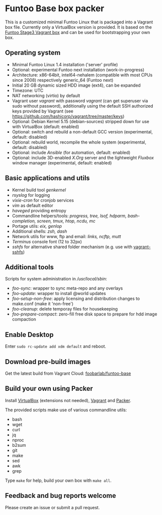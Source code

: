 # Funtoo Base box packer

This is a customized minimal Funtoo Linux that is packaged into a Vagrant box file.
Currently only a VirtualBox version is provided.
It is based on the [Funtoo Stage3 Vagrant box](https://github.com/foobarlab/funtoo-stage3-packer)
and can be used for bootstrapping your own box.

## Operating system

 - Minimal Funtoo Linux 1.4 installation ('server' profile)
 - Optional: experimental Funtoo next installation (work-in-progress)
 - Architecture: x86-64bit, intel64-nehalem (compatible with most CPUs since 2008)
   respectively generic_64 (Funtoo next)
 - Initial 20 GB dynamic sized HDD image (ext4), can be expanded
 - Timezone: UTC
 - NAT networking (virtio) by default
 - Vagrant user *vagrant* with password *vagrant* (can get superuser via sudo without password),
   additionally using the default SSH authorized keys provided by Vagrant
   (see https://github.com/hashicorp/vagrant/tree/master/keys) 
 - Optional: Debian Kernel 5.15 (debian-sources) stripped down for use with VirtualBox (default: enabled)
 - Optional: switch and rebuild a non-default GCC version (experimental, default: disabled)
 - Optional: rebuild world, recompile the whole system (experimental, default: disabled)
 - Optional: include *Ansible* (for automation, default: enabled)
 - Optional: include 3D-enabled *X.Org* server and the lightweight
  *Fluxbox* window manager (experimental, default: enabled)

## Basic applications and utils

 - Kernel build tool *genkernel*
 - *rsyslog* for logging
 - *vixie-cron* for cronjob services
 - *vim* as default editor
 - *haveged* providing entropy
 - Commandline helpers/tools: *progress, tree, lsof, hdparm, bash-completion, screen, tmux, htop, ncdu, mc*
 - Portage utils: *eix, genlop*
 - Additional shells: *zsh, dash*
 - Network utils for www, ftp and email: *links, ncftp, mutt*
 - *Terminus* console font (12 to 32px)
 - *sshfs* for alternative shared folder mechanism
   (e.g. use with [vagrant-sshfs](https://github.com/dustymabe/vagrant-sshfs))

## Additional tools

Scripts for system administration in */usr/local/sbin*:

 - *foo-sync*: wrapper to sync meta-repo and any overlays
 - *foo-update*: wrapper to install @world updates
 - *foo-setup-non-free*: apply licensing and distribution changes to make.conf (make it 'non-free')
 - *foo-cleanup*: delete temporay files for housekeeping
 - *foo-prepare-compact*: zero-fill free disk space to prepare for hdd image compaction

## Enable Desktop

Enter ```sudo rc-update add xdm default``` and reboot.

## Download pre-build images

Get the latest build from Vagrant Cloud:
[foobarlab/funtoo-base](https://app.vagrantup.com/foobarlab/boxes/funtoo-base)

## Build your own using Packer

Install [VirtualBox](https://www.virtualbox.org) (extensions not needed),
[Vagrant](https://www.vagrantup.com/) and [Packer](https://www.packer.io/).

The provided scripts make use of various commandline utils:

 - bash
 - wget
 - curl
 - jq
 - nproc
 - b2sum
 - git
 - make
 - sed
 - awk
 - grep

Type ```make``` for help, build your own box with ```make all```.

## Feedback and bug reports welcome

Please create an issue or submit a pull request.
